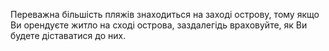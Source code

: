 

<section type="tip">

Переважна більшість пляжів знаходиться на заході острову, тому якщо Ви орендуєте житло на сході острова, заздалегідь враховуйте, як Ви будете діставатися до них.
</section>